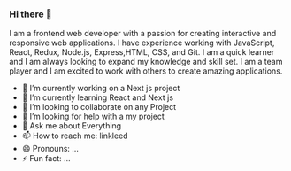 ### Hi there 👋
  I am a frontend web developer with a passion for creating
  interactive and responsive web applications. I have experience
  working with JavaScript, React, Redux, Node.js, Express,HTML, CSS,
  and Git. I am a quick learner and I am always looking to expand my
  knowledge and skill set. I am a team player and I am excited to work
  with others to create amazing applications.



- 🔭 I’m currently working on a Next js project
- 🌱 I’m currently learning React and Next js
- 👯 I’m looking to collaborate on any Project
- 🤔 I’m looking for help with a my project
- 💬 Ask me about Everything
- 📫 How to reach me: linkleed 
- 😄 Pronouns: ...
- ⚡ Fun fact: ...
  
